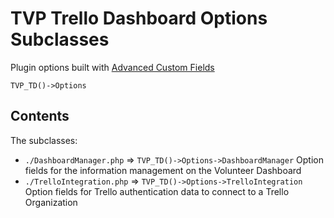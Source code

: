 # TVP Trello Dashboard Options Subclasses

Plugin options built with [Advanced Custom Fields](https://www.advancedcustomfields.com/)

`TVP_TD()->Options`

## Contents

The subclasses:
* `./DashboardManager.php` => `TVP_TD()->Options->DashboardManager` Option fields for the information management on the Volunteer Dashboard
* `./TrelloIntegration.php` => `TVP_TD()->Options->TrelloIntegration` Option fields for Trello authentication data to connect to a Trello Organization
